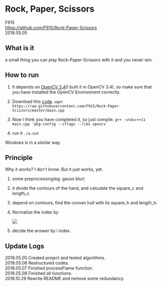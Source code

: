 # Rock, Paper, Scissors

F915  
<https://github.com/F915/Rock-Paper-Scissors>  
2018.05.05

## What is it

a small thing you can play Rock-Paper-Scissors with it and you never win.

## How to run

1. It depends on [OpenCV 3.4](https://docs.opencv.org/3.4.3/df/d65/tutorial_table_of_content_introduction.html)(I built it in OpenCV 3.4), so make sure that you have installed the OpenCV Environment correctly.

1. Download this [code](https://raw.githubusercontent.com/F915/Rock-Paper-Scissors/master/main.cpp).
`wget https://raw.githubusercontent.com/F915/Rock-Paper-Scissors/master/main.cpp`

1. Now I think you have completed it, so just compile.
```g++ -std=c++11 main.cpp `pkg-config --cflags --libs opencv` ```

4. run it
`./a.out`

Windows is in a similar way.

## Principle

Why it works? I don't know. But it just works, yet.

1. some preprocessing(eg. gauss blur)
1. it divide the contours of the hand, and calculate the square_c and length_c.
1. depend on contours, find the convex hull with its square_h and length_h.
1. Normalize the index by

    <img src="https://latex.codecogs.com/gif.latex?i%3D%5Cfrac%7Blength_c%5E2-length_h%5E2%7D%7Bsquare_c-square_h%7D"> 


5. decide the answer by i index.



## Update Logs

2018.05.05 Created project and tested algorithms.  
2018.05.06 Restructured codes.  
2018.05.07 Finished processFlame function.  
2018.05.08 Finished all functions.  
2018.10.29 Rewrite README and remove some redundancy.
